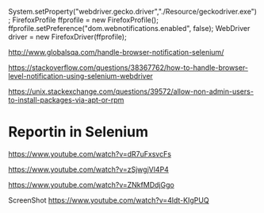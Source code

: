 System.setProperty("webdriver.gecko.driver","./Resource/geckodriver.exe");
FirefoxProfile ffprofile = new FirefoxProfile();
ffprofile.setPreference("dom.webnotifications.enabled", false);
WebDriver driver = new FirefoxDriver(ffprofile);


http://www.globalsqa.com/handle-browser-notification-selenium/


https://stackoverflow.com/questions/38367762/how-to-handle-browser-level-notification-using-selenium-webdriver

https://unix.stackexchange.com/questions/39572/allow-non-admin-users-to-install-packages-via-apt-or-rpm


# Reportin in Selenium

https://www.youtube.com/watch?v=dR7uFxsvcFs


https://www.youtube.com/watch?v=zSjwgjVl4P4

https://www.youtube.com/watch?v=ZNkfMDdjGgo

ScreenShot
https://www.youtube.com/watch?v=4ldt-KIgPUQ
